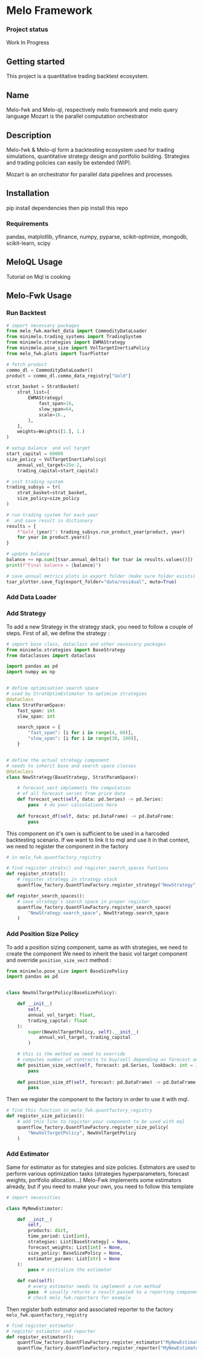 # Melo Framework

### Project status
Work In Progress


## Getting started

This project is a quantitative trading backtest ecosystem.

## Name

Melo-fwk and Melo-ql, respectively melo framework and melo query language
Mozart is the parallel computation orchestrator

## Description

Melo-fwk & Melo-ql form a backtesting ecosystem used for trading simulations, quantitative strategy design and portfolio building.
Strategies and trading policies can easily be extended (WIP).

Mozart is an orchestrator for parallel data pipelines and processes.

## Installation

pip install dependencies then pip install this repo

### Requirements

pandas, matplotlib, yfinance, numpy, pyparse, scikit-optimize, mongodb, scikit-learn, scipy

## MeloQL Usage

Tutorial on Mql is cooking

## Melo-Fwk Usage

### Run Backtest

```python
# import necessary packages
from melo_fwk.market_data import CommodityDataLoader
from minimelo.trading_systems import TradingSystem
from minimelo.strategies import EWMAStrategy
from minimelo.pose_size import VolTargetInertiaPolicy
from melo_fwk.plots import TsarPlotter

# fetch product
commo_dl = CommodityDataLoader()
product = commo_dl.commo_data_registry["Gold"]

strat_basket = StratBasket(
	strat_list=[
		EWMAStrategy(
			fast_span=16,
			slow_span=64,
			scale=16.,
		),
	],
	weights=Weights([1.], 1.)
)

# setup balance  and vol target
start_capital = 60000
size_policy = VolTargetInertiaPolicy(
	annual_vol_target=25e-2,
	trading_capital=start_capital)

# init trading system
trading_subsys = tr(
	strat_basket=strat_basket,
	size_policy=size_policy
)

# run trading system for each year
#  and save result in dictionary
results = {
	f"Gold_{year}": trading_subsys.run_product_year(product, year)
	for year in product.years()
}

# update balance
balance += np.sum([tsar.annual_delta() for tsar in results.values()])
print(f"Final balance = {balance}")

# save annual metrics plots in export folder (make sure folder exists)
tsar_plotter.save_fig(export_folder="data/residual", mute=True)
```

### Add Data Loader

### Add Strategy

To add a new Strategy in the strategy stack, you need to follow a couple of steps.
First of all, we define the strategy :

```python
# import base class, dataclass and other necessary packages
from minimelo.strategies import BaseStrategy
from dataclasses import dataclass

import pandas as pd
import numpy as np


# define optimisation search space
# used by StratOptimEstimator to optimize strategies
@dataclass
class StratParamSpace:
	fast_span: int
	slow_span: int

	search_space = {
		"fast_span": [i for i in range(4, 60)],
		"slow_span": [i for i in range(30, 100)],
	}


# define the actual strategy component
# needs to inherit base and search space classes
@dataclass
class NewStrategy(BaseStrategy, StratParamSpace):

	# forecast_vect implements the computation 
	# of all forecast series from price data
	def forecast_vect(self, data: pd.Series) -> pd.Series:
		pass  # do your calculations here
	
	def forecast_df(self, data: pd.DataFrame) -> pd.DataFrame:
		pass
```

This component on it's own is sufficient to be used in a harcoded backtesting scenario.
If we want to link it to mql and use it in that context, we need to register the component in the factory

```python
# in melo_fwk.quantfactory_registry

# find register_strats() and register_search_spaces funtions 
def register_strats():
	# register strategy in strategy stack
	quantflow_factory.QuantFlowFactory.register_strategy("NewStrategy", NewStrategy)

def register_search_spaces():
	# save strategy's search space in proper register
	quantflow_factory.QuantFlowFactory.register_search_space(
		"NewStrategy.search_space", NewStrategy.search_space
	)
```

### Add Position Size Policy

To add a position sizing component, same as with strategies, we need to create the component
We need to inherit the basic vol target component and override `position_size_vect` method :

```python
from minimelo.pose_size import BaseSizePolicy
import pandas as pd


class NewVolTargetPolicy(BaseSizePolicy):

	def __init__(
		self,
		annual_vol_target: float,
		trading_capital: float
	):
		super(NewVolTargetPolicy, self).__init__(
			annual_vol_target, trading_capital
		)

	# this is the method we need to override
	# computes number of contracts to buy/sell depending on forecast and risk appetite
	def position_size_vect(self, forecast: pd.Series, lookback: int = 36) -> pd.Series:
		pass
	
	def position_size_df(self, forecast: pd.DataFrame) -> pd.DataFrame:
		pass
```
Then we register the component to the factory in order to use it with mql.
```python
# find this function in melo_fwk.quantfactory_registry
def register_size_policies():
	# add this line to register your component to be used with mql
	quantflow_factory.QuantFlowFactory.register_size_policy(
		"NewVolTargetPolicy", NewVolTargetPolicy
	)
```

### Add Estimator

Same for estimator as for stategies and size policies. 
Estimators are used to perform various optimization tasks (strategies hyperparameters, forecast weights, portfolio allocation...)
Melo-Fwk implements some estimators already, but if you need to make your own, you need to follow this template
```python
# import necessities

class MyNewEstimator:

	def __init__(
		self,
		products: dict,
		time_period: List[int],
		strategies: List[BaseStrategy] = None,
		forecast_weights: List[int] = None,
		size_policy: BaseSizePolicy = None,
		estimator_params: List[str] = None
	):
		pass # initialize the estimator

	def run(self):
		# every estimator needs to implement a run method
		pass  # usually returns a result passed to a reporting component 
		# check melo_fwk.reporters for example
```
Then register both estimator and associated reporter to the factory `melo_fwk.quantfactory_registry`
```python
# find register_estimator 
# register estimator and reporter
def register_estimator():
	quantflow_factory.QuantFlowFactory.register_estimator("MyNewEstimator", MyNewEstimator)
	quantflow_factory.QuantFlowFactory.register_reporter("MyNewEstimator", MyNewReporter)

```


